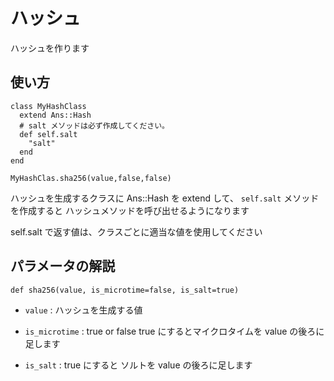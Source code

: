 ハッシュ
======================
ハッシュを作ります
 
 
使い方
------

	class MyHashClass
	  extend Ans::Hash
	  # salt メソッドは必ず作成してください。
	  def self.salt
	    "salt"
	  end
	end

	MyHashClas.sha256(value,false,false)

ハッシュを生成するクラスに Ans::Hash を extend して、 `self.salt` メソッドを作成すると
ハッシュメソッドを呼び出せるようになります

self.salt で返す値は、クラスごとに適当な値を使用してください

パラメータの解説
----------------
    def sha256(value, is_microtime=false, is_salt=true)
   
  +   `value` :
      ハッシュを生成する値
       
  +   `is_microtime` :
        true or false 
        true にするとマイクロタイムを value の後ろに足します
       
  +   `is_salt` :
        true にすると ソルトを value の後ろに足します

